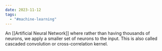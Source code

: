 ```yaml
---
date: 2023-11-12
tags:
  - "#machine-learning"
---
```

An [[Artificial Neural Network]] where rather than having thousands of neurons, we apply a smaller set of neurons to the input. This is also called cascaded convolution or cross-correlation kernel.